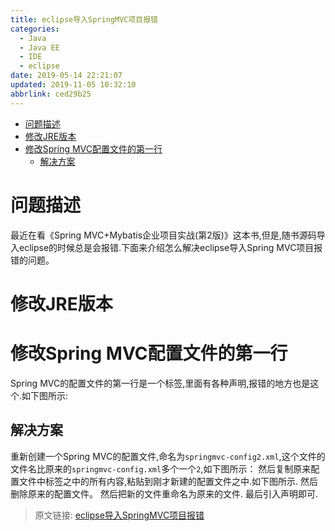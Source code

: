 ```yaml
---
title: eclipse导入SpringMVC项目报错
categories: 
  - Java
  - Java EE
  - IDE
  - eclipse
date: 2019-05-14 22:21:07
updated: 2019-11-05 10:32:10
abbrlink: ced29b25
---
```

- [问题描述](/blog/ced29b25/#问题描述)
- [修改JRE版本](/blog/ced29b25/#修改JRE版本)
- [修改Spring MVC配置文件的第一行](/blog/ced29b25/#修改Spring-MVC配置文件的第一行)
    - [解决方案](/blog/ced29b25/#解决方案)

<!--more-->
<script src="https://cdn.bootcss.com/jquery/3.4.0/jquery.slim.min.js"></script>
<script>$(document).ready(function () {$(".post-body > ul:nth-child(1)").hide();});</script>

<!--end-->
# 问题描述 #
最近在看《Spring MVC+Mybatis企业项目实战(第2版)》这本书,但是,随书源码导入eclipse的时候总是会报错.下面来介绍怎么解决eclipse导入Spring MVC项目报错的问题。
# 修改JRE版本 #
# 修改Spring MVC配置文件的第一行 #
Spring MVC的配置文件的第一行是一个<beans>标签,里面有各种声明,报错的地方也是这个.如下图所示:
## 解决方案 ##
重新创建一个Spring MVC的配置文件,命名为`springmvc-config2.xml`,这个文件的文件名比原来的`springmvc-config.xml`多个一个`2`,如下图所示：
然后复制原来配置文件中<beans>标签之中的所有内容,粘贴到刚才新建的配置文件之中.如下图所示.
然后删除原来的配置文件。
然后把新的文件重命名为原来的文件.
最后引入声明即可.
>原文链接: [eclipse导入SpringMVC项目报错](https://lanlan2017.github.io/blog/ced29b25/)
